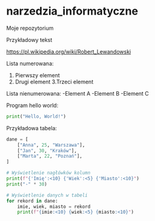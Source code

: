 # narzedzia_informatyczne
Moje repozytorium 

Przykładowy tekst

https://pl.wikipedia.org/wiki/Robert_Lewandowski 

Lista numerowana:
1. Pierwszy element
2. Drugi element
3.Trzeci element

Lista nienumerowana:
-Element A
-Element B
-Element C

Program hello world:


```python
print("Hello, World!")
```
Przykładowa tabela: 
```python
dane = [
    ["Anna", 25, "Warszawa"],
    ["Jan", 30, "Kraków"],
    ["Marta", 22, "Poznań"],
]

# Wyświetlenie nagłówków kolumn
print(f"{'Imię':<10} {'Wiek':<5} {'Miasto':<10}")
print("-" * 30)

# Wyświetlenie danych w tabeli
for rekord in dane:
    imie, wiek, miasto = rekord
    print(f"{imie:<10} {wiek:<5} {miasto:<10}")
```

